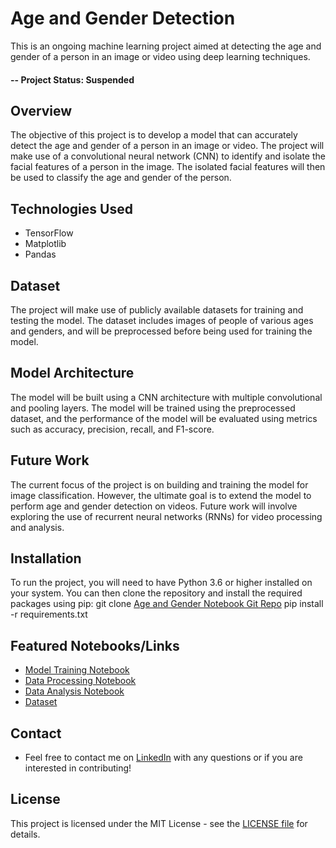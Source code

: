 # Age and Gender Detection
This is an ongoing machine learning project aimed at detecting the age and gender of a person in an image or video using deep learning techniques.

#### -- Project Status: Suspended

## Overview
The objective of this project is to develop a model that can accurately detect the age and gender of a person in an image or video. The project will make use of a convolutional neural network (CNN) to identify and isolate the facial features of a person in the image. The isolated facial features will then be used to classify the age and gender of the person.

## Technologies Used
- TensorFlow
- Matplotlib
- Pandas

## Dataset
The project will make use of publicly available datasets for training and testing the model. The dataset includes images of people of various ages and genders, and will be preprocessed before being used for training the model.

## Model Architecture
The model will be built using a CNN architecture with multiple convolutional and pooling layers. The model will be trained using the preprocessed dataset, and the performance of the model will be evaluated using metrics such as accuracy, precision, recall, and F1-score.

## Future Work
The current focus of the project is on building and training the model for image classification. However, the ultimate goal is to extend the model to perform age and gender detection on videos. Future work will involve exploring the use of recurrent neural networks (RNNs) for video processing and analysis.

## Installation
To run the project, you will need to have Python 3.6 or higher installed on your system. You can then clone the repository and install the required packages using pip:
  git clone [Age and Gender Notebook Git Repo](https://github.com/tobaadesugba/Machine_Learning/edit/main/New_Projects/Age%20and%20Gender%20Detection)
  pip install -r requirements.txt

## Featured Notebooks/Links
* [Model Training Notebook](New_Projects/Age%20and%20Gender%20Detection/CNN%20Training.ipynb)
* [Data Processing Notebook](New_Projects/Age%20and%20Gender%20Detection/Data%20Processing.ipynb)
* [Data Analysis Notebook](New_Projects/Age%20and%20Gender%20Detection/Preliminary%Data%Analysis.ipynb)
* [Dataset](https://www.kaggle.com/datasets/ttungl/adience-benchmark-gender-and-age-classification)

## Contact
* Feel free to contact me on [LinkedIn](https://www.linkedin.com/in/tobaadesugba/) with any questions or if you are interested in contributing!

## License
This project is licensed under the MIT License - see the [LICENSE file](New_Projects/Age%20and%20Gender%20Detection/LICENSE.txt) for details.
